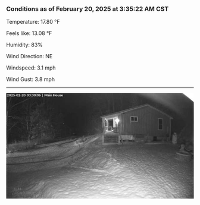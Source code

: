 ### Conditions as of February 20, 2025 at 3:35:22 AM CST 

Temperature: 17.80 &deg;F

Feels like: 13.08 &deg;F

Humidity: 83%

Wind Direction: NE

Windspeed: 3.1 mph

Wind Gust: 3.8 mph

---

<img src="./images/latest.jpeg"/>

